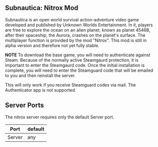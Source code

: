 ## Subnautica: Nitrox Mod
Subnautica is an open world survival action-adventure video game developed and published by Unknown Worlds Entertainment.
In it, players are free to explore the ocean on an alien planet, known as planet 4546B, after their spaceship, the Aurora, crashes on the planet's surface.
The multiplayer function is provided by the mod "Nitrox". This mod is still in alpha version and therefore not yet fully stable.
  


**NOTE**
To download the base game, you will need to authenticate against Steam.
Because of the normally active Steamgaurd protection, it is important to enter the Steamgaurd code.
Once the initial installation is complete, you will need to enter the Steamguard code that will be emailed to you and then reinstall the server.

This will only work if you receive Steamguard codes via mail. The Authenticator app is not supported.

## Server Ports
The nitrox server requires only the default Server port.


|   Port  | default |
|---------|---------|
| Server  |  any |

